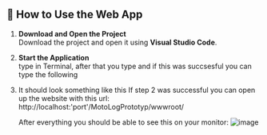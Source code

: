 ## 📘 How to Use the Web App

1. **Download and Open the Project**  
   Download the project and open it using **Visual Studio Code**.

2. **Start the Application**  
   type <cd motologprototyp> in Terminal, after that you type <dotnet build> and if this was succsesful you can type the following <dotnet run>

3. It should look something like this
   If step 2 was successful you can open up the website with this url: http://localhost:'port'/MotoLogPrototyp/wwwroot/

   After everything you should be able to see this on your monitor:
   ![image](https://github.com/user-attachments/assets/548c820e-ed2d-4822-a794-28fe28987deb)


